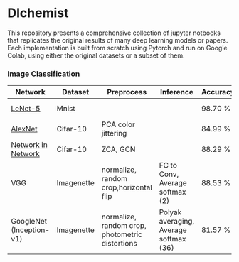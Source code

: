 # Dlchemist


This repository presents a comprehensive collection of jupyter notbooks that replicates the original results of many deep learning models or papers. Each implementation is built from scratch using Pytorch and run on Google Colab, using either the original datasets or a subset of them.


### Image Classification

| Network | Dataset | Preprocess | Inference | Accuracy | Status |
| --------| --------| -----------|----------| ------ | ---- |
|  [LeNet-5](https://github.com/kevinkevin556/Dlchemist/blob/main/lenet5.ipynb) | Mnist |  | | 98.70 % | ![Writing](https://img.shields.io/static/v1.svg?label=Status&message=Writing&color=yellow)
| [AlexNet](https://github.com/kevinkevin556/Dlchemist/blob/main/alexnet.ipynb) | Cifar-10 |  PCA color jittering| | 84.99 % | ![Writing](https://img.shields.io/static/v1.svg?label=Status&message=Writing&color=yellow)
|[Network in Network](https://github.com/kevinkevin556/Dlchemist/blob/main/nin2.ipynb) | Cifar-10 | ZCA, GCN | | 88.29 % | ![Writing](https://img.shields.io/static/v1.svg?label=Status&message=Writing&color=yellow)
| VGG | Imagenette | normalize, random crop,horizontal flip | FC to Conv, Average softmax (2)| 88.53 % | ![Writing](https://img.shields.io/static/v1.svg?label=Status&message=Writing&color=yellow)
| GoogleNet (Inception-v1) | Imagenette | normalize, random crop, photometric distortions | Polyak averaging, Average softmax (36) | 81.57 % | ![Building](https://img.shields.io/static/v1.svg?label=Status&message=Building&color=red)
